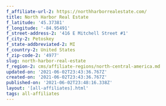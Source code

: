 ```yaml
---
f_affiliate-url-2: https://northharborrealestate.com/
title: North Harbor Real Estate
f_latitude: '45.37381'
f_longitude: '-84.95491'
f_street-address-2: '416 E Mitchell Street #1­'
f_city-2: Petoskey­
f_state-addbreviated-2: MI­
f_country-2: United States
f_zip-code-2: '4977'
slug: north-harbor-real-estate
f_region-2: cms/affiliate-regions/north-central-america.md
updated-on: '2021-06-02T23:43:36.767Z'
created-on: '2021-06-02T23:43:36.767Z'
published-on: '2021-06-02T23:48:16.338Z'
layout: '[all-affiliates].html'
tags: all-affiliates
---
```



